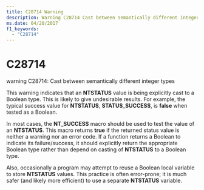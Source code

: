 ```yaml
---
title: C28714 Warning
description: Warning C28714 Cast between semantically different integer types.
ms.date: 04/20/2017
f1_keywords: 
  - "C28714"
---
```


# C28714


warning C28714: Cast between semantically different integer types

This warning indicates that an **NTSTATUS** value is being explicitly cast to a Boolean type. This is likely to give undesirable results. For example, the typical success value for **NTSTATUS**, **STATUS\_SUCCESS**, is **false** when tested as a Boolean.

In most cases, the **NT\_SUCCESS** macro should be used to test the value of an **NTSTATUS**. This macro returns **true** if the returned status value is neither a warning nor an error code. If a function returns a Boolean to indicate its failure/success, it should explicitly return the appropriate Boolean type rather than depend on casting of **NTSTATUS** to a Boolean type.

Also, occasionally a program may attempt to reuse a Boolean local variable to store **NTSTATUS** values. This practice is often error-prone; it is much safer (and likely more efficient) to use a separate **NTSTATUS** variable.

